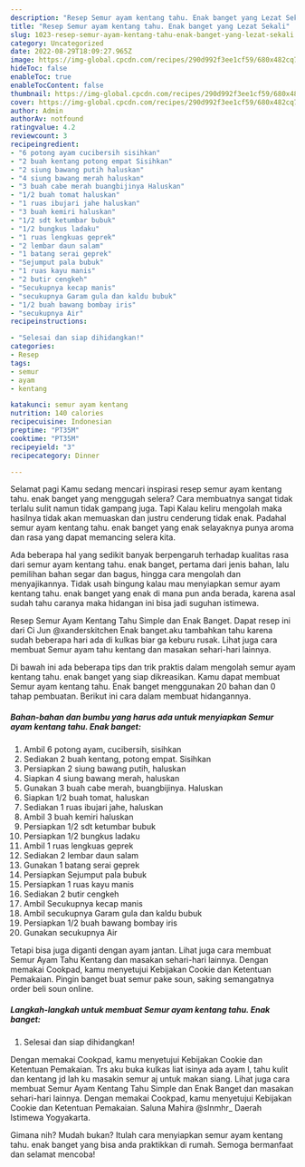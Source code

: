 ```yaml
---
description: "Resep Semur ayam kentang tahu. Enak banget yang Lezat Sekali"
title: "Resep Semur ayam kentang tahu. Enak banget yang Lezat Sekali"
slug: 1023-resep-semur-ayam-kentang-tahu-enak-banget-yang-lezat-sekali
category: Uncategorized
date: 2022-08-29T18:09:27.965Z
image: https://img-global.cpcdn.com/recipes/290d992f3ee1cf59/680x482cq70/semur-ayam-kentang-tahu-enak-banget-foto-resep-utama.jpg
hideToc: false
enableToc: true
enableTocContent: false
thumbnail: https://img-global.cpcdn.com/recipes/290d992f3ee1cf59/680x482cq70/semur-ayam-kentang-tahu-enak-banget-foto-resep-utama.jpg
cover: https://img-global.cpcdn.com/recipes/290d992f3ee1cf59/680x482cq70/semur-ayam-kentang-tahu-enak-banget-foto-resep-utama.jpg
author: Admin
authorAv: notfound
ratingvalue: 4.2
reviewcount: 3
recipeingredient:
- "6 potong ayam cucibersih sisihkan"
- "2 buah kentang potong empat Sisihkan"
- "2 siung bawang putih haluskan"
- "4 siung bawang merah haluskan"
- "3 buah cabe merah buangbijinya Haluskan"
- "1/2 buah tomat haluskan"
- "1 ruas ibujari jahe haluskan"
- "3 buah kemiri haluskan"
- "1/2 sdt ketumbar bubuk"
- "1/2 bungkus ladaku"
- "1 ruas lengkuas geprek"
- "2 lembar daun salam"
- "1 batang serai geprek"
- "Sejumput pala bubuk"
- "1 ruas kayu manis"
- "2 butir cengkeh"
- "Secukupnya kecap manis"
- "secukupnya Garam gula dan kaldu bubuk"
- "1/2 buah bawang bombay iris"
- "secukupnya Air"
recipeinstructions:

- "Selesai dan siap dihidangkan!"
categories:
- Resep
tags:
- semur
- ayam
- kentang

katakunci: semur ayam kentang 
nutrition: 140 calories
recipecuisine: Indonesian
preptime: "PT35M"
cooktime: "PT35M"
recipeyield: "3"
recipecategory: Dinner

---
```



Selamat pagi Kamu sedang mencari inspirasi resep semur ayam kentang tahu. enak banget yang menggugah selera? Cara membuatnya sangat tidak terlalu sulit namun tidak gampang juga. Tapi Kalau keliru mengolah maka hasilnya tidak akan memuaskan dan justru cenderung tidak enak. Padahal semur ayam kentang tahu. enak banget yang enak selayaknya punya aroma dan rasa yang dapat memancing selera kita.


Ada beberapa hal yang sedikit banyak berpengaruh terhadap kualitas rasa dari semur ayam kentang tahu. enak banget, pertama dari jenis bahan, lalu pemilihan bahan segar dan bagus, hingga cara mengolah dan menyajikannya. Tidak usah bingung kalau mau menyiapkan semur ayam kentang tahu. enak banget yang enak di mana pun anda berada, karena asal sudah tahu caranya maka hidangan ini bisa jadi suguhan istimewa.

Resep Semur Ayam Kentang Tahu Simple dan Enak Banget. Dapat resep ini dari Ci Jun @xanderskitchen Enak banget.aku tambahkan tahu karena sudah beberapa hari ada di kulkas biar ga keburu rusak. Lihat juga cara membuat Semur ayam tahu kentang dan masakan sehari-hari lainnya.


Di bawah ini ada beberapa tips dan trik praktis dalam mengolah semur ayam kentang tahu. enak banget yang siap dikreasikan. Kamu dapat membuat Semur ayam kentang tahu. Enak banget menggunakan 20 bahan dan 0 tahap pembuatan. Berikut ini cara dalam membuat hidangannya.

<!--inarticleads1-->

##### Bahan-bahan dan bumbu yang harus ada untuk menyiapkan Semur ayam kentang tahu. Enak banget:

1. Ambil 6 potong ayam, cucibersih, sisihkan
1. Sediakan 2 buah kentang, potong empat. Sisihkan
1. Persiapkan 2 siung bawang putih, haluskan
1. Siapkan 4 siung bawang merah, haluskan
1. Gunakan 3 buah cabe merah, buangbijinya. Haluskan
1. Siapkan 1/2 buah tomat, haluskan
1. Sediakan 1 ruas ibujari jahe, haluskan
1. Ambil 3 buah kemiri haluskan
1. Persiapkan 1/2 sdt ketumbar bubuk
1. Persiapkan 1/2 bungkus ladaku
1. Ambil 1 ruas lengkuas geprek
1. Sediakan 2 lembar daun salam
1. Gunakan 1 batang serai geprek
1. Persiapkan Sejumput pala bubuk
1. Persiapkan 1 ruas kayu manis
1. Sediakan 2 butir cengkeh
1. Ambil Secukupnya kecap manis
1. Ambil secukupnya Garam gula dan kaldu bubuk
1. Persiapkan 1/2 buah bawang bombay iris
1. Gunakan secukupnya Air


Tetapi bisa juga diganti dengan ayam jantan. Lihat juga cara membuat Semur Ayam Tahu Kentang dan masakan sehari-hari lainnya. Dengan memakai Cookpad, kamu menyetujui Kebijakan Cookie dan Ketentuan Pemakaian. Pingin banget buat semur pake soun, saking semangatnya order beli soun online. 

<!--inarticleads2-->

##### Langkah-langkah untuk membuat Semur ayam kentang tahu. Enak banget:


1. Selesai dan siap dihidangkan!

Dengan memakai Cookpad, kamu menyetujui Kebijakan Cookie dan Ketentuan Pemakaian. Trs aku buka kulkas liat isinya ada ayam l, tahu kulit dan kentang jd lah ku masakin semur aj untuk makan siang. Lihat juga cara membuat Semur Ayam Kentang Tahu Simple dan Enak Banget dan masakan sehari-hari lainnya. Dengan memakai Cookpad, kamu menyetujui Kebijakan Cookie dan Ketentuan Pemakaian. Saluna Mahira @slnmhr_ Daerah Istimewa Yogyakarta. 

Gimana nih? Mudah bukan? Itulah cara menyiapkan semur ayam kentang tahu. enak banget yang bisa anda praktikkan di rumah. Semoga bermanfaat dan selamat mencoba!

